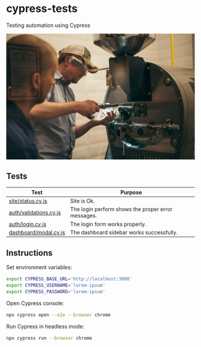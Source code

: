 # cypress-tests
Testing automation using Cypress

![wallpaper.jpg](wallpaper.jpg)

## Tests

|Test|Purpose|
|--|---|
|[site/status.cy.js](./cypress/e2e/site/status.cy.js)|Site is Ok.|
|[auth/validations.cy.js](./cypress/e2e/auth/validations.cy.js)|The login perform shows the proper error messages.|
|[auth/login.cy.js](./cypress/e2e/auth/login.cy.js)|The login form works properly.|
|[dashboard/modal.cy.js](./cypress/e2e/dashboard/modal.cy.js)|The dashboard sidebar works successfully.|

## Instructions

Set environment variables:

```bash
export CYPRESS_BASE_URL='http://localhost:3000'
export CYPRESS_USERNAME='lorem-ipsum'
export CYPRESS_PASSWORD='lorem-ipsum'
```

Open Cypress console:

```bash
npx cypress open --e2e --browser chrome
```

Run Cypress in headless mode:

```bash
npx cypress run --browser chrome
```
